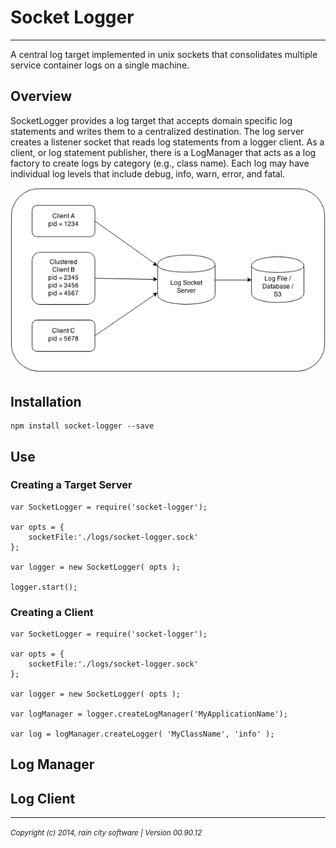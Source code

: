 # Socket Logger
- - -

A central log target implemented in unix sockets that consolidates multiple service container logs on a single machine.

## Overview

SocketLogger provides a log target that accepts domain specific log statements and writes them to a centralized destination.  The log server creates a listener socket that reads log statements from a logger client.  As a client, or log statement publisher, there is a LogManager that acts as a log factory to create logs by category (e.g., class name).  Each log may have individual log levels that include debug, info, warn, error, and fatal.

![Socket Logger Diagram](./SocketLoggerDiagram.png)

## Installation

	npm install socket-logger --save
	
## Use

### Creating a Target Server

	var SocketLogger = require('socket-logger');
	
	var opts = {
		socketFile:'./logs/socket-logger.sock'
	};
	
	var logger = new SocketLogger( opts );
	
	logger.start();
	

### Creating a Client

	var SocketLogger = require('socket-logger');
	
	var opts = {
		socketFile:'./logs/socket-logger.sock'
	};
	
	var logger = new SocketLogger( opts );
	
	var logManager = logger.createLogManager('MyApplicationName');
	
	var log = logManager.createLogger( 'MyClassName', 'info' );

## Log Manager



## Log Client


- - -
_<small>Copyright (c) 2014, rain city software | Version 00.90.12</small>_
